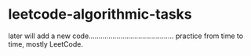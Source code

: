 # leetcode-algorithmic-tasks

later will add a new code...........................................
practice from time to time,
mostly LeetCode.


